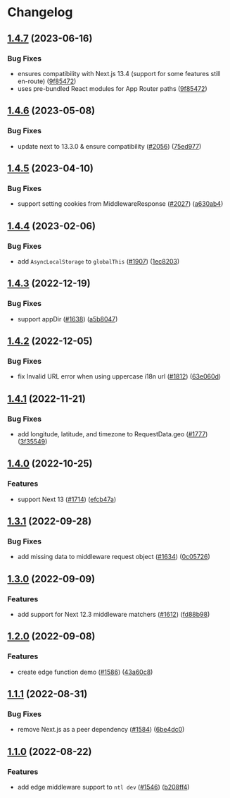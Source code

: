 # Changelog

## [1.4.7](https://github.com/netlify/next-runtime/compare/next-v1.4.6...next-v1.4.7) (2023-06-16)


### Bug Fixes

* ensures compatibility with Next.js 13.4 (support for some features still en-route) ([9f85472](https://github.com/netlify/next-runtime/commit/9f8547260f654ad89a6412c6deaeb096ffd56671))
* uses pre-bundled React modules for App Router paths ([9f85472](https://github.com/netlify/next-runtime/commit/9f8547260f654ad89a6412c6deaeb096ffd56671))

## [1.4.6](https://github.com/netlify/next-runtime/compare/next-v1.4.5...next-v1.4.6) (2023-05-08)


### Bug Fixes

* update next to 13.3.0 & ensure compatibility ([#2056](https://github.com/netlify/next-runtime/issues/2056)) ([75ed977](https://github.com/netlify/next-runtime/commit/75ed977553edc36ac018191bee5bba08b800f722))

## [1.4.5](https://github.com/netlify/next-runtime/compare/next-v1.4.4...next-v1.4.5) (2023-04-10)


### Bug Fixes

* support setting cookies from MiddlewareResponse ([#2027](https://github.com/netlify/next-runtime/issues/2027)) ([a630ab4](https://github.com/netlify/next-runtime/commit/a630ab41e8a4d0f04e8de4b19a8886705a6b0fe8))

## [1.4.4](https://github.com/netlify/next-runtime/compare/next-v1.4.3...next-v1.4.4) (2023-02-06)


### Bug Fixes

* add `AsyncLocalStorage` to `globalThis` ([#1907](https://github.com/netlify/next-runtime/issues/1907)) ([1ec8203](https://github.com/netlify/next-runtime/commit/1ec820322fea66fa4027a353d5ba562074c90509))

## [1.4.3](https://github.com/netlify/next-runtime/compare/next-v1.4.2...next-v1.4.3) (2022-12-19)


### Bug Fixes

* support appDir ([#1638](https://github.com/netlify/next-runtime/issues/1638)) ([a5b8047](https://github.com/netlify/next-runtime/commit/a5b80475a89f5ab2266059ad2e96c8786ff41421))

## [1.4.2](https://github.com/netlify/next-runtime/compare/next-v1.4.1...next-v1.4.2) (2022-12-05)


### Bug Fixes

* fix Invalid URL error when using uppercase i18n url ([#1812](https://github.com/netlify/next-runtime/issues/1812)) ([63e060d](https://github.com/netlify/next-runtime/commit/63e060df7d3851c5dafae60d4790c2f34d47ed80))

## [1.4.1](https://github.com/netlify/next-runtime/compare/next-v1.4.0...next-v1.4.1) (2022-11-21)


### Bug Fixes

* add longitude, latitude, and timezone to RequestData.geo ([#1777](https://github.com/netlify/next-runtime/issues/1777)) ([3f35549](https://github.com/netlify/next-runtime/commit/3f355497f02726a54aa0b5f391c3e9684d45228f))

## [1.4.0](https://github.com/netlify/next-runtime/compare/next-v1.3.1...next-v1.4.0) (2022-10-25)


### Features

* support Next 13 ([#1714](https://github.com/netlify/next-runtime/issues/1714)) ([efcb47a](https://github.com/netlify/next-runtime/commit/efcb47a84697edd313f3d8643ebcc48f3bde11e3))

## [1.3.1](https://github.com/netlify/next-runtime/compare/next-v1.3.0...next-v1.3.1) (2022-09-28)


### Bug Fixes

* add missing data to middleware request object ([#1634](https://github.com/netlify/next-runtime/issues/1634)) ([0c05726](https://github.com/netlify/next-runtime/commit/0c057265b9297ceb38d49c675159cc50b9df23a3))

## [1.3.0](https://github.com/netlify/next-runtime/compare/next-v1.2.0...next-v1.3.0) (2022-09-09)


### Features

* add support for Next 12.3 middleware matchers ([#1612](https://github.com/netlify/next-runtime/issues/1612)) ([fd88b98](https://github.com/netlify/next-runtime/commit/fd88b9829f93953a06ba0d1269ac8ba5f51f6874))

## [1.2.0](https://github.com/netlify/next-runtime/compare/next-v1.1.1...next-v1.2.0) (2022-09-08)


### Features

* create edge function demo ([#1586](https://github.com/netlify/next-runtime/issues/1586)) ([43a60c8](https://github.com/netlify/next-runtime/commit/43a60c88260e897d3b6b49f9f05442151da36644))

## [1.1.1](https://github.com/netlify/next-runtime/compare/next-v1.1.0...next-v1.1.1) (2022-08-31)

### Bug Fixes

- remove Next.js as a peer dependency ([#1584](https://github.com/netlify/next-runtime/issues/1584))
  ([6be4dc0](https://github.com/netlify/next-runtime/commit/6be4dc08e5339efb84e180e9ea02ce0bc6efe5b5))

## [1.1.0](https://github.com/netlify/next-runtime/compare/next-v1.0.0...next-v1.1.0) (2022-08-22)

### Features

- add edge middleware support to `ntl dev` ([#1546](https://github.com/netlify/next-runtime/issues/1546))
  ([b208ff4](https://github.com/netlify/next-runtime/commit/b208ff463499565d86cc15747b95895b3da18e55))
